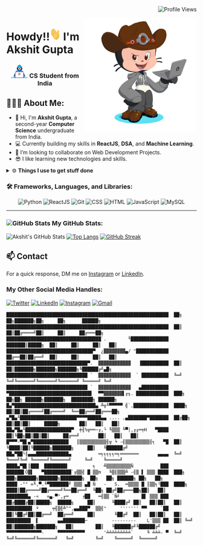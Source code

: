 <p align="right">
  <img src="https://komarev.com/ghpvc/?username=Akhsitguptaa&label=PROFILE+VIEWS&color=brightgreen&style=flat" alt="Profile Views" />
</p>

<img align="right" alt="coding" width="300" src="https://github.com/Akshitguptaa/Akshitguptaa/blob/main/octocat-1716823406736.png">

<h1 align="left" ">
   Howdy!!<img src="https://github.com/Akshitguptaa/Akshitguptaa/blob/main/Hi.gif" width="29" height="35" alt="Hi"> I'm Akshit Gupta
</h1>
<h3 align="center">
  <img src="https://github.com/Akshitguptaa/Akshitguptaa/blob/main/Developer.gif" width="45" height="35" alt="Developer"> CS Student from India
</h3>

## 👨🏻‍💻 About Me:

- 🏦 Hi, I'm **Akshit Gupta**, a second-year **Computer Science** undergraduate from India.
- 💻 Currently building my skills in **ReactJS**, **DSA**, and **Machine Learning**.
- 🫠 I’m looking to collaborate on Web Development Projects.
- 😎 I like learning new technologies and skills.

<details>
<summary>⚙️ <b> Things I use to get stuff done</b></summary>
  	<ul>
  	   <li><b>OS:</b> Windows 11 and Kali Linux </li>
  	   <li><b>Browser: </b> Chrome, Brave and Tor</li>
	     <li><b>Code Editor:</b> VSCode </li>
	     <li><b>For Updates:</b> Linkedin </li>
	     <li><b>chatting:</b> Instagram </li>
	    <br />
	</ul>
</details>

### 🛠️ Frameworks, Languages, and Libraries:

<p align="center">
  <img src="https://www.vectorlogo.zone/logos/python/python-icon.svg" alt="Python" width="55" height="55"/>
  <img src="https://www.vectorlogo.zone/logos/reactjs/reactjs-icon.svg" alt="ReactJS" width="55" height="55"/>
  <img src="https://www.vectorlogo.zone/logos/git-scm/git-scm-icon.svg" alt="Git" width="55" height="55"/>
  <img src="https://www.vectorlogo.zone/logos/w3_css/w3_css-official.svg" alt="CSS" width="55" height="55"/>
  <img src="https://www.vectorlogo.zone/logos/w3_html5/w3_html5-icon.svg" alt="HTML" width="55" height="55"/>
  <img src="https://www.vectorlogo.zone/logos/javascript/javascript-icon.svg" alt="JavaScript" width="45" height="55"/>
  <img src="https://www.vectorlogo.zone/logos/mysql/mysql-icon.svg" alt="MySQL" width="45" height="55"/>
</p>

---

### <img src='https://media1.giphy.com/media/du3J3cXyzhj75IOgvA/giphy.gif?cid=ecf05e47x2g034i9pzwtzzsd3xgg2w9nr94t4tflbbgo3008&rid=giphy.gif' width='25' alt="GitHub Stats"> My GitHub Stats:
![Akshit's GitHub Stats](https://github-readme-stats.vercel.app/api?username=akshitguptaa&show_icons=true&title_color=ffc857&icon_color=8ac926&text_color=daf7dc&bg_color=151515&hide=issues&count_private=true&include_all_commits=true)
[![Top Langs](https://github-readme-stats.vercel.app/api/top-langs/?username=akshitguptaa&layout=compact&text_color=daf7dc&bg_color=151515&hide=css,html,php)](https://github.com/anuraghazra/github-readme-stats)
[![GitHub Streak](https://github-readme-streak-stats.herokuapp.com/?user=akshitguptaa&theme=dark)](https://git.io/streak-stats)

## 📫 Contact

For a quick response, DM me on [Instagram](https://www.instagram.com/akshitg_05/) or [LinkedIn](https://www.linkedin.com/in/akshit-gupta-845584222/).

### My Other Social Media Handles:

<p align="left">
  <a href="https://twitter.com/Akshit82813613" target="_blank"><img height="30" src="https://www.vectorlogo.zone/logos/twitter/twitter-tile.svg" alt="Twitter"></a>
  <a href="https://www.linkedin.com/in/akshit-gupta-845584222/" target="_blank"><img height="30" src="https://www.vectorlogo.zone/logos/linkedin/linkedin-tile.svg" alt="LinkedIn"></a>
  <a href="https://www.instagram.com/akshitg_05/" target="_blank"><img height="30" src="https://www.vectorlogo.zone/logos/instagram/instagram-icon.svg" alt="Instagram"></a>
  <a href="mailto:akshitg_05@gmail.com" target="_blank"><img height="30" src="https://www.vectorlogo.zone/logos/gmail/gmail-tile.svg" alt="Gmail"></a>
</p>


```
████████████████████████████████████████████████████████████  ██╗  ██╗███████╗██╗     ██╗      ██████╗
████████████████████████████████████████████████████████████  ██║  ██║██╔════╝██║     ██║     ██╔═══██╗
███████████████████████████████████`.        ╙██████████████  ███████║█████╗  ██║     ██║     ██║   ██║
████████████████████████████████▀  ¿▓▓▓▓▓▓▓▓▄/ "████████████  ██╔══██║██╔══╝  ██║     ██║     ██║   ██║
██████████████████████████████▀.  ▓▓▓▓▓▓▓▓▓▓▓▓   ▐██████████  ██║  ██║███████╗███████╗███████╗╚██████╔╝▄█╗
██████████████████████████████ `  ▓▓▓▓▓▓▓▓▓▓▓▓  ` ██████████  ╚═╝  ╚═╝╚══════╝╚══════╝╚══════╝ ╚═════╝ ╚═╝
██████████████████████████████ `  ▓▓▓▓▓▓▓▓▓▓▓▓   ▄██████████
▀██████████████████████████████▌  ▀▀▓▓▓▓▓▓▓▌╓╖. ████████████  ███╗   ██╗██╗ ██████╗███████╗  ████████╗ ██████╗
█▄▀██████████████████████████████▄ ╩╦╙▀▀▀▀▀ ╣`,█████████████  ████╗  ██║██║██╔════╝██╔════╝  ╚══██╔══╝██╔═══██╗
▄▀█▄╙█████████████████████▀▀▀▀█████▄▄ .... ,▄███████▀███████  ██╔██╗ ██║██║██║     █████╗       ██║   ██║   ██║
██▄▀█▄╙█████████████████▀  ╪╢%╦══~╓,└ ╚▒▒▒ ╙▀|,╓╓═╤H   ▀████  ██║╚██╗██║██║██║     ██╔══╝       ██║   ██║   ██║
█▀▀▀-▀█▌▄▀█████████████   ║▒▒▒▒▒▒▒▒▒▒╢╦ ╘ -╣▒▒▒▒▒▒▒▒▒╢╕   ▀█  ██║ ╚████║██║╚██████╗███████╗     ██║   ╚██████╔╝
██▄▀██└║▄▄▄████████████▄          ═╕╕╕╕╕═╕═══════       ▄▄▄▄  ╚═╝  ╚═══╝╚═╝ ╚═════╝╚══════╝     ╚═╝    ╚═════╝
████▄▀█▌║███  ████████▌         ╕   ╩▒▒▒▒▒▒▒▒▒Ñ          ███
██████▌Ö▓▌   ▀██████████`╔▒▒╣ █ ▒▒m   ╚▒╢▒▒▒╩ -╣▒ ▌ ▒▒▒ ████  ███╗   ███╗███████╗███████╗████████╗  ██╗   ██╗ ██████╗ ██╗   ██╗
████ -"" ∞╙,▀.╙▀███████╜ ▒▒▒ ▄█ Ñ   -   S.  ═▒▒▒▒ █ ║▒▒╕└███  ████╗ ████║██╔════╝██╔════╝╚══██╔══╝  ╚██╗ ██╔╝██╔═══██╗██║   ██║
████████▄ -«   ∞▄.▀",╓═     ╒██   ═╣▒▒ `Ñ╛        █▌ ▒▒▒ ███  ██╔████╔██║█████╗  █████╗     ██║      ╚████╔╝ ██║   ██║██║   ██║
█████████▌ º     ╤╣▒╣╩^",▄▄███▀  ▒▒╣"     ''''''' ▀▀     `██  ██║╚██╔╝██║██╔══╝  ██╔══╝     ██║       ╚██╔╝  ██║   ██║██║   ██║
█████████  ▌       ▄▄████████─         ---------    L'▒▒▒ ██  ██║ ╚═╝ ██║███████╗███████╗   ██║        ██║   ╚██████╔╝╚██████╔╝
▀▀▀▀▀▀▀▀▀▀▀▀▀-     ▀▀▀▀▀▀▀▀▀▀       '╧╧╧╧╧╧╧╧╧`     ╚ ╧╧╧- ▀  ╚═╝     ╚═╝╚══════╝╚══════╝   ╚═╝        ╚═╝    ╚═════╝  ╚═════╝
```

<br><br>     
